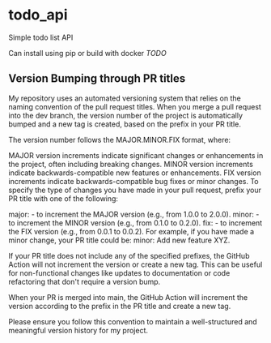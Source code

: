 # todo_api
 Simple todo list API


Can install using pip or build with docker 
*TODO*


## Version Bumping through PR titles
My repository uses an automated versioning system that relies on the naming convention of the pull request titles. When you merge a pull request into the dev branch, the version number of the project is automatically bumped and a new tag is created, based on the prefix in your PR title.

The version number follows the MAJOR.MINOR.FIX format, where:

MAJOR version increments indicate significant changes or enhancements in the project, often including breaking changes. MINOR version increments indicate backwards-compatible new features or enhancements. FIX version increments indicate backwards-compatible bug fixes or minor changes. To specify the type of changes you have made in your pull request, prefix your PR title with one of the following:

major: - to increment the MAJOR version (e.g., from 1.0.0 to 2.0.0). minor: - to increment the MINOR version (e.g., from 0.1.0 to 0.2.0). fix: - to increment the FIX version (e.g., from 0.0.1 to 0.0.2). For example, if you have made a minor change, your PR title could be: minor: Add new feature XYZ.

If your PR title does not include any of the specified prefixes, the GitHub Action will not increment the version or create a new tag. This can be useful for non-functional changes like updates to documentation or code refactoring that don't require a version bump.

When your PR is merged into main, the GitHub Action will increment the version according to the prefix in the PR title and create a new tag.

Please ensure you follow this convention to maintain a well-structured and meaningful version history for my project.
